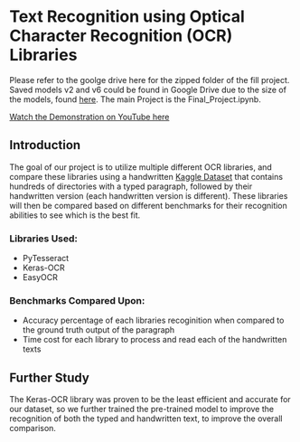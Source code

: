 # Text Recognition using Optical Character Recognition (OCR) Libraries

Please refer to the goolge drive here for the zipped folder of the fill project. Saved models v2 and v6 could be found in Google Drive due to the size of the models, found [here](https://drive.google.com/drive/folders/10h6bAp6HznDMLWdoMtMbanAfwCOV7OqE). The main Project is the Final_Project.ipynb.

[Watch the Demonstration on YouTube here](https://youtu.be/kaecmcA4kgo)

## Introduction
The goal of our project is to utilize multiple different OCR libraries, and compare these libraries using a handwritten [Kaggle Dataset](https://www.kaggle.com/datasets/naderabdalghani/iam-handwritten-forms-dataset/data) that contains hundreds of directories with a typed paragraph, followed by their handwritten version (each handwritten version is different). These libraries will then be compared based on different benchmarks for their recognition abilities to see which is the best fit.

### Libraries Used:
- PyTesseract
- Keras-OCR
- EasyOCR

### Benchmarks Compared Upon:
- Accuracy percentage of each libraries recoginition when compared to the ground truth output of the paragraph
- Time cost for each library to process and read each of the handwritten texts

## Further Study
The Keras-OCR library was proven to be the least efficient and accurate for our dataset, so we further trained the pre-trained model to improve the recognition of both the typed and handwritten text, to improve the overall comparison.
